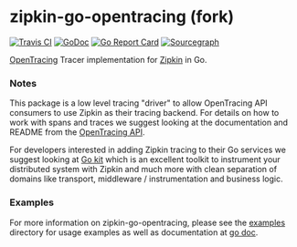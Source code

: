 # zipkin-go-opentracing (fork)

[![Travis CI](https://travis-ci.org/openzipkin-contrib/zipkin-go-opentracing.svg?branch=master)](https://travis-ci.org/openzipkin-contrib/zipkin-go-opentracing)
[![GoDoc](https://godoc.org/github.com/space307/zipkin-go-opentracing?status.svg)](https://godoc.org/github.com/space307/zipkin-go-opentracing)
[![Go Report Card](https://goreportcard.com/badge/github.com/space307/zipkin-go-opentracing)](https://goreportcard.com/report/github.com/space307/zipkin-go-opentracing)
[![Sourcegraph](https://sourcegraph.com/github.com/space307/zipkin-go-opentracing/-/badge.svg)](https://sourcegraph.com/github.com/space307/zipkin-go-opentracing?badge)

[OpenTracing](http://opentracing.io) Tracer implementation for [Zipkin](http://zipkin.io) in Go.

### Notes

This package is a low level tracing "driver" to allow OpenTracing API consumers
to use Zipkin as their tracing backend. For details on how to work with spans
and traces we suggest looking at the documentation and README from the
[OpenTracing API](https://github.com/opentracing/opentracing-go).

For developers interested in adding Zipkin tracing to their Go services we
suggest looking at [Go kit](https://gokit.io) which is an excellent toolkit to
instrument your distributed system with Zipkin and much more with clean
separation of domains like transport, middleware / instrumentation and
business logic.

### Examples

For more information on zipkin-go-opentracing, please see the
[examples](https://github.com/space307/zipkin-go-opentracing/tree/master/examples)
directory for usage examples as well as documentation at
[go doc](https://godoc.org/github.com/space307/zipkin-go-opentracing).
